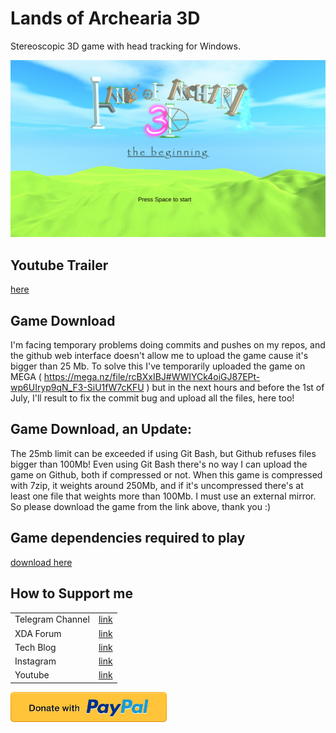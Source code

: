 # Lands of Archearia 3D
Stereoscopic 3D game with head tracking for Windows.

<a href="https://bit.ly/3waET18">
 <img src="images/Lands of Archearia 3D Preview.png"
      alt="closeup"
      /></a>
      
## Youtube Trailer
[here][ytvideo]

## Game Download
I'm facing temporary problems doing commits and pushes on my repos, and the github web interface doesn't allow me to upload the game cause it's bigger than 25 Mb.
To solve this I've temporarily uploaded the game on MEGA ( https://mega.nz/file/rcBXxIBJ#WWlYCk4oiGJ87EPt-wp6UIryp9qN_F3-SiU1fW7cKFU ) but in the next hours and before the 1st of July, I'll result to fix the commit bug and upload all the files, here too! 

## Game Download, an Update:
The 25mb limit can be exceeded if using Git Bash, but Github refuses files bigger than 100Mb!
Even using Git Bash there's no way I can upload the game on Github, both if compressed or not.
When this game is compressed with 7zip, it weights around 250Mb, and if it's uncompressed there's at least one file that weights more than 100Mb.
I must use an external mirror. So please download the game from the link above, thank you :)

## Game dependencies required to play
[download here][dep]

## How to Support me
|  |  |
| ------ | ------ |
| Telegram Channel | [link][tg] |
| XDA Forum | [link][xda] |
| Tech Blog | [link][cam] |
| Instagram | [link][insta] |
| Youtube | [link][yt] |

<a href="https://paypal.me/donationMikel">
 <img src="images/donate_icon.png"
      alt="closeup"
      width="250"/></a>
      
      
[xda]: <http://bit.ly/2NBnhqB>
[insta]: <http://bit.ly/mikel_insta>
[yt]: <http://bit.ly/mikel_YT>
[cam]:<https://cam.tv/mik_el_tech>
[tg]:<https://bit.ly/Mikel_TG>
[dep]:<https://production.holo-dev.com/HoloSDK.exe>
[ytvideo]:<https://bit.ly/3waET18>
